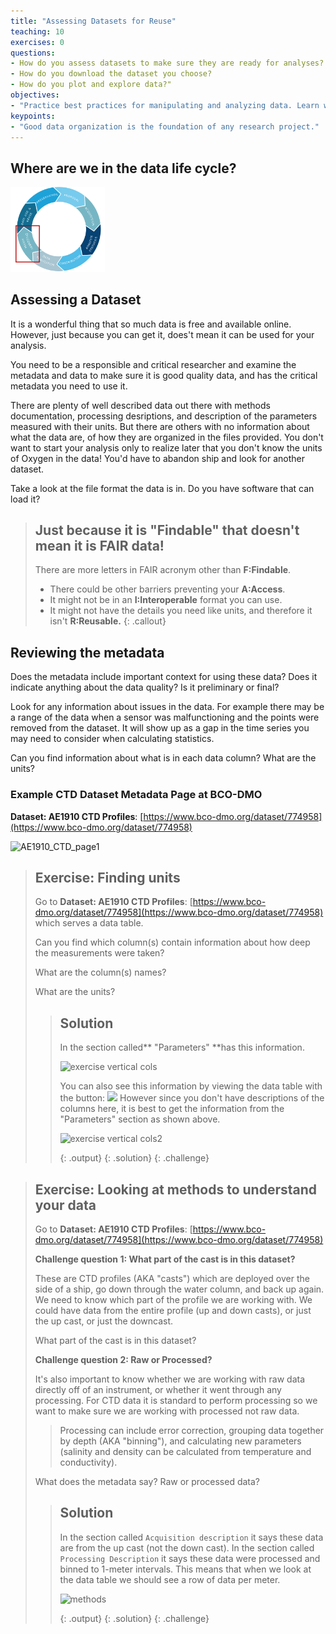 ```yaml
---
title: "Assessing Datasets for Reuse"
teaching: 10
exercises: 0
questions:
- How do you assess datasets to make sure they are ready for analyses?
- How do you download the dataset you choose?
- How do you plot and explore data?"
objectives:
- "Practice best practices for manipulating and analyzing data. Learn what to look for in metadata to make sure a dataset is ready for analysis."
keypoints:
- "Good data organization is the foundation of any research project."
---
```


## Where are we in the  data life cycle?

<img src="../fig/datalifecycle-reusepng.png" alt="datalifecycle" style="width:30%;" />

## Assessing a Dataset

It is a wonderful thing that so much data is free and available online.  However, just because you can get it, does't mean it can be used for your analysis.

You need to be a responsible and critical researcher and examine the metadata and data to make sure it is good quality data, and has the critical metadata you need to use it.

There are plenty of well described data out there with methods documentation, processing desriptions, and description of the parameters measured with their units.
But there are others with no information about what the data are, of how they are organized in the files provided.  You don't want to start your analysis only to realize later that you don't know the units of Oxygen in the data!  You'd have to abandon ship and look for another dataset.

Take a look at the file format the data is in.  Do you have software that can load it?

> ## Just because it is "Findable" that doesn't mean it is FAIR data!
>
>  There are more letters in FAIR acronym other than **F:Findable**.  
> - There could be other barriers preventing your **A:Access**. 
> - It might not be in an **I:Interoperable** format you can use.
> - It might not have the details you need like units, and therefore it isn't **R:Reusable.** 
{: .callout}

## Reviewing the metadata

Does the metadata include important context for using these data?  Does it indicate anything about the data quality? Is it preliminary or final?

Look for any information about issues in the data. For example there may be a range of the data when a sensor was malfunctioning and the points were removed from the dataset.  It will show up as a gap in the time series you may need to consider when calculating statistics.

Can you find information about what is in each data column?  What are the units?

### Example CTD Dataset Metadata Page at BCO-DMO

**Dataset: AE1910 CTD Profiles**: [https://www.bco-dmo.org/dataset/774958](https://www.bco-dmo.org/dataset/774958)

![AE1910_CTD_page1](../fig/AE1910_CTD_page1.png)

> ## Exercise: Finding units
>
> Go to **Dataset: AE1910 CTD Profiles**: [https://www.bco-dmo.org/dataset/774958](https://www.bco-dmo.org/dataset/774958) which serves a data table.  
>
> Can you find which column(s) contain information about how deep the measurements were taken?
>
> What are the column(s) names?  
>
> What are the units?
>
> > ## Solution
> > In the section called** "Parameters" **has this information.
> >
> > ![exercise vertical cols](../fig/AE1910_CTD_vertical_solution.png)
> >
> > You can also see this information by viewing the data table with the button: <img src = "../fig/view_table.png">  However since you don't have descriptions of the columns here, it is best to get the information from the "Parameters" section as shown above.
> >
> > ![exercise vertical cols2](../fig/vertical_solution2.png)
> >
> > {: .output}
> > {: .solution}
> > {: .challenge}


> ## Exercise: Looking at methods to understand your data
>
> Go to **Dataset: AE1910 CTD Profiles**: [https://www.bco-dmo.org/dataset/774958](https://www.bco-dmo.org/dataset/774958) 
>
> **Challenge question 1: What part of the cast is in this dataset?**
>
> These are CTD profiles (AKA "casts") which are deployed over the side of a ship, go down through the water column, and back up again.  We need to know which part of the profile we are working with.  We could have data from the entire profile (up and down casts), or just the up cast, or just the downcast.
>
> What part of the cast is in this dataset?
>
> **Challenge question 2: Raw or Processed?**
>
> It's also important to know whether we are working with raw data directly off of an instrument, or whether it went through any processing.  For CTD data it is standard to perform processing so we want to make sure we are working with processed not raw data.  
> >  Processing can include error correction, grouping data together by depth (AKA "binning"), and calculating new parameters (salinity and density can be calculated from temperature and conductivity).
>
> What does the metadata say? Raw or processed data?
>
> > ## Solution
> > In the section called `Acquisition description` it says these data are from the up cast (not the down cast).  In the section called `Processing Description` it says these data were processed and binned to 1-meter intervals.  This means that when we look at the data table we should see a row of data per meter.
> >
> > ![methods](../fig/methods_exercise.png)
> >
> > {: .output}
> > {: .solution}
> > {: .challenge}

